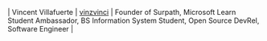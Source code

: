 | Vincent Villafuerte | [vinzvinci](https://github.com/vinzvinci) | Founder of Surpath, Microsoft Learn Student Ambassador, BS Information System Student, Open Source DevRel, Software Engineer |
